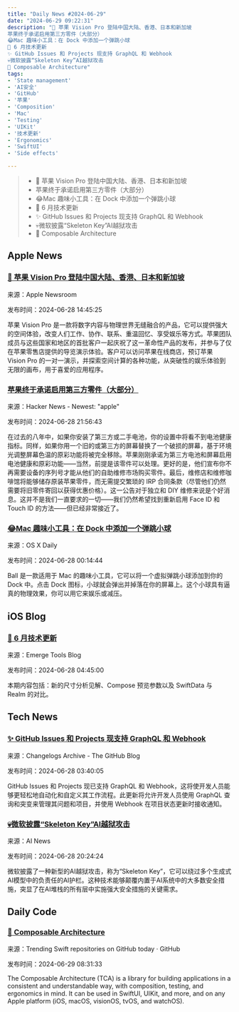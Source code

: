 ```yaml
---
title: "Daily News #2024-06-29"
date: "2024-06-29 09:22:31"
description: "🌟 苹果 Vision Pro 登陆中国大陆、香港、日本和新加坡
苹果终于承诺启用第三方零件（大部分）
😂Mac 趣味小工具：在 Dock 中添加一个弹跳小球
🌟 6 月技术更新
✨ GitHub Issues 和 Projects 现支持 GraphQL 和 Webhook
💀微软披露“Skeleton Key”AI越狱攻击
🌟 Composable Architecture"
tags: 
- 'State management'
- 'AI安全'
- 'GitHub'
- '苹果'
- 'Composition'
- 'Mac'
- 'Testing'
- 'UIKit'
- '技术更新'
- 'Ergonomics'
- 'SwiftUI'
- 'Side effects'

---
```


> - 🌟 苹果 Vision Pro 登陆中国大陆、香港、日本和新加坡
> - 苹果终于承诺启用第三方零件（大部分）
> - 😂Mac 趣味小工具：在 Dock 中添加一个弹跳小球
> - 🌟 6 月技术更新
> - ✨ GitHub Issues 和 Projects 现支持 GraphQL 和 Webhook
> - 💀微软披露“Skeleton Key”AI越狱攻击
> - 🌟 Composable Architecture

## Apple News

### [🌟 苹果 Vision Pro 登陆中国大陆、香港、日本和新加坡](https://www.apple.com/newsroom/2024/06/apple-vision-pro-arrives-in-china-mainland-hong-kong-japan-and-singapore/)

来源：Apple Newsroom

发布时间：2024-06-28 14:45:25

苹果 Vision Pro 是一款将数字内容与物理世界无缝融合的产品，它可以提供强大的空间体验，改变人们工作、协作、联系、重温回忆、享受娱乐等方式。苹果团队成员与这些国家和地区的首批客户一起庆祝了这一革命性产品的发布，并参与了仅在苹果零售店提供的导览演示体验。客户可以访问苹果在线商店，预订苹果 Vision Pro 的一对一演示，并探索空间计算的各种功能，从突破性的娱乐体验到无限的画布，用于喜爱的应用程序。

### [苹果终于承诺启用第三方零件（大部分）](https://www.ifixit.com/News/97100/apple-finally-promises-to-enable-third-party-parts-mostly)

来源：Hacker News - Newest: "apple"

发布时间：2024-06-28 21:56:43

在过去的八年中，如果你安装了第三方或二手电池，你的设置中将看不到电池健康指标。同样，如果你用一个旧的或第三方的屏幕替换了一个破损的屏幕，基于环境光调整屏幕色温的原彩功能将被完全移除。苹果刚刚承诺为第三方电池和屏幕启用电池健康和原彩功能——当然，前提是该零件可以处理。更好的是，他们宣布你不再需要设备的序列号才能从他们的自助维修市场购买零件。最后，维修店和维修咖啡馆将能够储存原装苹果零件，而无需提交繁琐的 IRP 合同条款（尽管他们仍然需要将旧零件寄回以获得优惠价格）。这一公告对于独立和 DIY 维修来说是个好消息。这并不是我们一直要求的一切——我们仍然希望找到重新启用 Face ID 和 Touch ID 的方法——但已经非常接近了。

### [😂Mac 趣味小工具：在 Dock 中添加一个弹跳小球](https://osxdaily.com/2024/06/27/fun-mac-bouncy-ball-dock-screen/)

来源：OS X Daily

发布时间：2024-06-28 00:14:44

Ball 是一款适用于 Mac 的趣味小工具，它可以将一个虚拟弹跳小球添加到你的 Dock 中。点击 Dock 图标，小球就会弹出并掉落在你的屏幕上。这个小球具有逼真的物理效果，你可以用它来娱乐或减压。

## iOS Blog

### [🌟 6 月技术更新](https://www.emergetools.com/newsletter/june-2024)

来源：Emerge Tools Blog

发布时间：2024-06-28 04:45:00

本期内容包括：新的尺寸分析见解、Compose 预览参数以及 SwiftData 与 Realm 的对比。

## Tech News

### [✨ GitHub Issues 和 Projects 现支持 GraphQL 和 Webhook](https://github.blog/changelog/2024-06-27-github-issues-projects-graphql-and-webhook-support-for-project-status-updates-and-more)

来源：Changelogs Archive - The GitHub Blog

发布时间：2024-06-28 03:40:05

GitHub Issues 和 Projects 现已支持 GraphQL 和 Webhook，这将使开发人员能够更轻松地自动化和自定义其工作流程。此更新将允许开发人员使用 GraphQL 查询和突变来管理其问题和项目，并使用 Webhook 在项目状态更新时接收通知。

### [💀微软披露“Skeleton Key”AI越狱攻击](https://www.artificialintelligence-news.com/2024/06/28/microsoft-details-skeleton-key-ai-jailbreak/)

来源：AI News

发布时间：2024-06-28 20:24:24

微软披露了一种新型的AI越狱攻击，称为“Skeleton Key”，它可以绕过多个生成式AI模型中的负责任的AI护栏。这种技术能够颠覆内置于AI系统中的大多数安全措施，突显了在AI堆栈的所有层中实施强大安全措施的关键需求。

## Daily Code

### [🌟 Composable Architecture](https://github.com/pointfreeco/swift-composable-architecture)

来源：Trending Swift repositories on GitHub today · GitHub

发布时间：2024-06-29 08:31:33

The Composable Architecture (TCA) is a library for building applications in a consistent and understandable way, with composition, testing, and ergonomics in mind. It can be used in SwiftUI, UIKit, and more, and on any Apple platform (iOS, macOS, visionOS, tvOS, and watchOS).
